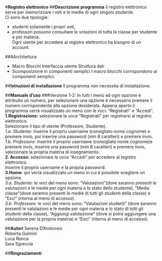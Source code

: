 #<b>Registro elettronico</b>
##<b>Descrizione programma</b>
Il registro elettronico serve per memorizzare i voti e le medie di ogni singolo studente.</br>
Ci sono due tipologie:
- studenti solamente i propri voti,
- professori possono consultare le votazioni di tutta la classe per studente e per materia.</br>
Ogni utente per accedere al registro elettronico ha bisogno di un account.

###Architettura
- Macro Blocchi
Interfaccia utente
Struttura dati
- Scomposizione in componenti semplici
I macro blocchi corrispondono ai componenti semplici.

##<b>Istruzioni di installazione</b>
Il programma non necessita di installazione.

##<b>Manuale d’uso</b>
###Versione 1-2:
In tutti i menù ad ogni opzione è attribuito un numero, per selezionare una opzione è necessario premere il numero corrispondente alla opzione desiderata.
Appena aperto il programma verrà visualizzato un menù con le voci: “Registrati” e “Accedi”.</br>
<b>1.Registrazione:</b> selezionare la voce “Registrati” per registrarsi al registro elettronico.</br>
Selezionare il tipo di utente (Professore, Studente).</br>
<i>1.a. Studente:</i> inserire il proprio username (consigliato nome.cognome) e premere invio, poi inserire una password (min 8 caratteri) e premere invio.</br>
<i>1.b. Professore:</i> inserire il proprio username (consigliato nome.cognome)e premere invio, inserire una password (min 8 caratteri) e premere invio, selezionare la propria materia di insegnamento.</br>
<b>2. Accesso:</b> selezionare la voce “Accedi” per accedere al registro elettronico.</br>
Inserire il proprio username e la propria password.</br>
<b>3.Home:</b> qui verrà visualizzato un menù in cui è possibile scegliere un opzione.</br>
<i>3.a. Studente:</i> le voci del menu sono: “Valutazioni”(dove saranno presenti le valutazioni e le medie per ogni materia e lo stato dello studente), “Media classe”(dove saranno presenti le medie di tutti gli studenti della classe) e “Esci” (ritorna al menù di accesso).</br>
<i>3.b. Professore:</i> le voci del menù sono: “Valutazioni studenti” (dove saranno presenti le valutazioni e le medie per ogni materia e lo stato di tutti gli studenti della classe), “Aggiungi valutazione” (dove si potrà aggiungere una valutazione per la propria materia) e “Esci” (ritorna al menù di accesso).</br>

##<b>Autori</b>
Serena D’Ambrosio</br>
Roberta Gulmini</br>
Luca Ronca</br>
Sara Sgreccia</br>

##<b>Ringraziamenti</b>



